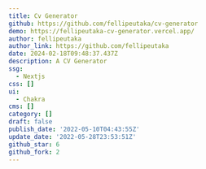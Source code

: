 ```yaml
---
title: Cv Generator
github: https://github.com/fellipeutaka/cv-generator
demo: https://fellipeutaka-cv-generator.vercel.app/
author: fellipeutaka
author_link: https://github.com/fellipeutaka
date: 2024-02-18T09:48:37.437Z
description: A CV Generator
ssg:
  - Nextjs
css: []
ui:
  - Chakra
cms: []
category: []
draft: false
publish_date: '2022-05-10T04:43:55Z'
update_date: '2022-05-28T23:53:51Z'
github_star: 6
github_fork: 2
---
```

